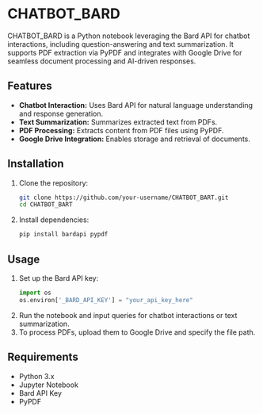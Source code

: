 # CHATBOT_BARD

CHATBOT_BARD is a Python notebook leveraging the Bard API for chatbot interactions, including question-answering and text summarization. It supports PDF extraction via PyPDF and integrates with Google Drive for seamless document processing and AI-driven responses.

## Features
- **Chatbot Interaction:** Uses Bard API for natural language understanding and response generation.
- **Text Summarization:** Summarizes extracted text from PDFs.
- **PDF Processing:** Extracts content from PDF files using PyPDF.
- **Google Drive Integration:** Enables storage and retrieval of documents.

## Installation
1. Clone the repository:
   ```bash
   git clone https://github.com/your-username/CHATBOT_BART.git
   cd CHATBOT_BART
   ```
2. Install dependencies:
   ```bash
   pip install bardapi pypdf
   ```

## Usage
1. Set up the Bard API key:
   ```python
   import os
   os.environ['_BARD_API_KEY'] = "your_api_key_here"
   ```
2. Run the notebook and input queries for chatbot interactions or text summarization.
3. To process PDFs, upload them to Google Drive and specify the file path.

## Requirements
- Python 3.x
- Jupyter Notebook
- Bard API Key
- PyPDF

